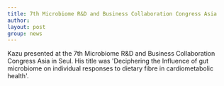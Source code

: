 ```yaml
---
title: 7th Microbiome R&D and Business Collaboration Congress Asia
author: 
layout: post
group: news
---
```


Kazu presented at the 7th Microbiome R&D and Business Collaboration 
Congress Asia in Seul. His title was 'Deciphering the Influence of gut 
microbiome on individual responses to dietary fibre in cardiometabolic 
health'.

